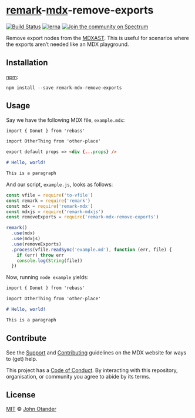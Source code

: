 # [remark][]-[mdx][]-remove-exports

[![Build Status][build-badge]][build]
[![lerna][lerna-badge]][lerna]
[![Join the community on Spectrum][spectrum-badge]][spectrum]

Remove export nodes from the [MDXAST][]. This is useful for scenarios where the exports aren’t needed like an MDX playground.

## Installation

[npm][]:

```shell
npm install --save remark-mdx-remove-exports
```

## Usage

Say we have the following MDX file, `example.mdx`:

```markdown
import { Donut } from 'rebass'

import OtherThing from 'other-place'

export default props => <div {...props} />

# Hello, world!

This is a paragraph
```

And our script, `example.js`, looks as follows:

```javascript
const vfile = require('to-vfile')
const remark = require('remark')
const mdx = require('remark-mdx')
const mdxjs = require('remark-mdxjs')
const removeExports = require('remark-mdx-remove-exports')

remark()
  .use(mdx)
  .use(mdxjs)
  .use(removeExports)
  .process(vfile.readSync('example.md'), function (err, file) {
    if (err) throw err
    console.log(String(file))
  })
```

Now, running `node example` yields:

```markdown
import { Donut } from 'rebass'

import OtherThing from 'other-place'

# Hello, world!

This is a paragraph
```

## Contribute

See the [Support][] and [Contributing][] guidelines on the MDX website for ways
to (get) help.

This project has a [Code of Conduct][coc].
By interacting with this repository, organisation, or community you agree to
abide by its terms.

## License

[MIT][] © [John Otander][johno]

<!-- Definitions -->

[build]: https://travis-ci.com/mdx-js/mdx
[build-badge]: https://travis-ci.com/mdx-js/mdx.svg?branch=master
[lerna]: https://lernajs.io/
[lerna-badge]: https://img.shields.io/badge/maintained%20with-lerna-cc00ff.svg
[spectrum]: https://spectrum.chat/mdx
[spectrum-badge]: https://withspectrum.github.io/badge/badge.svg
[contributing]: https://mdxjs.com/contributing
[support]: https://mdxjs.com/support
[coc]: https://github.com/mdx-js/.github/blob/master/code-of-conduct.md
[mit]: license
[remark]: https://github.com/remarkjs/remark
[johno]: https://johno.com
[npm]: https://docs.npmjs.com/cli/install
[mdx]: https://mdxjs.com
[mdxast]: https://github.com/mdx-js/specification#mdxast

